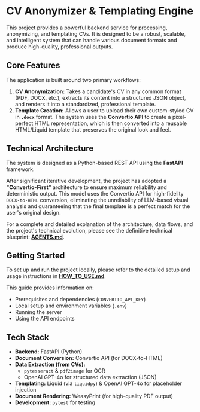 # CV Anonymizer & Templating Engine

This project provides a powerful backend service for processing, anonymizing, and templating CVs. It is designed to be a robust, scalable, and intelligent system that can handle various document formats and produce high-quality, professional outputs.

## Core Features

The application is built around two primary workflows:

1.  **CV Anonymization:** Takes a candidate's CV in any common format (PDF, DOCX, etc.), extracts its content into a structured JSON object, and renders it into a standardized, professional template.
2.  **Template Creation:** Allows a user to upload their own custom-styled CV in **`.docx`** format. The system uses the **Convertio API** to create a pixel-perfect HTML representation, which is then converted into a reusable HTML/Liquid template that preserves the original look and feel.

## Technical Architecture

The system is designed as a Python-based REST API using the **FastAPI** framework.

After significant iterative development, the project has adopted a **"Convertio-First"** architecture to ensure maximum reliability and deterministic output. This model uses the Convertio API for high-fidelity `DOCX-to-HTML` conversion, eliminating the unreliability of LLM-based visual analysis and guaranteeing that the final template is a perfect match for the user's original design.

For a complete and detailed explanation of the architecture, data flows, and the project's technical evolution, please see the definitive technical blueprint: **[AGENTS.md](AGENTS.md)**.

## Getting Started

To set up and run the project locally, please refer to the detailed setup and usage instructions in **[HOW_TO_USE.md](HOW_TO_USE.md)**.

This guide provides information on:
-   Prerequisites and dependencies (`CONVERTIO_API_KEY`)
-   Local setup and environment variables (`.env`)
-   Running the server
-   Using the API endpoints

## Tech Stack

-   **Backend:** FastAPI (Python)
-   **Document Conversion:** Convertio API (for DOCX-to-HTML)
-   **Data Extraction (from CVs):**
    -   `pytesseract` & `pdf2image` for OCR
    -   OpenAI GPT-4o for structured data extraction (JSON)
-   **Templating:** Liquid (via `liquidpy`) & OpenAI GPT-4o for placeholder injection
-   **Document Rendering:** WeasyPrint (for high-quality PDF output)
-   **Development:** `pytest` for testing
